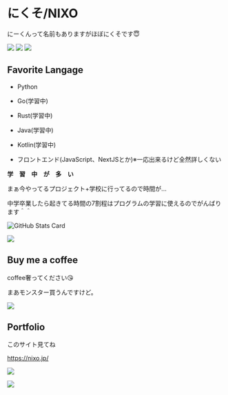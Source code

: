 # にくそ/NIXO

にーくんって名前もありますがほぼにくそです😇

![](https://img.shields.io/badge/age-15-red) ![](https://img.shields.io/badge/birthday-2005%2F10%2F11-red) ![](https://img.shields.io/badge/Python-%E2%9D%A4-brightgreen)

## Favorite Langage

- Python

- Go(学習中)

- Rust(学習中)

- Java(学習中)

- Kotlin(学習中)

- フロントエンド(JavaScript、NextJSとか)※一応出来るけど全然詳しくない

**学　習　中　が　多　い**

まぁ今やってるプロジェクト+学校に行ってるので時間が...

中学卒業したら起きてる時間の7割程はプログラムの学習に使えるのでがんばります＾＾

![GitHub Stats Card](https://github-readme-stats.vercel.app/api?username=nxo0)

![](https://github-readme-stats.vercel.app/api/top-langs/?username=nxo0)

## Buy me a coffee

coffee奢ってください😘

まあモンスター買うんですけど。

[![](https://raw.githubusercontent.com/nxo0/nxo0/be22570023e56121ad4849c4781b9abbccaea395/BMC%20logo%2Bwordmark%20-%20White.svg)](https://buymeacoffee.com/nxo0)


## Portfolio

このサイト見てね

https://nixo.jp/

![](https://komarev.com/ghpvc/?username=nxo0)

![](https://raw.githubusercontent.com/nxo0/nxo0/main/slide-summary.png)
